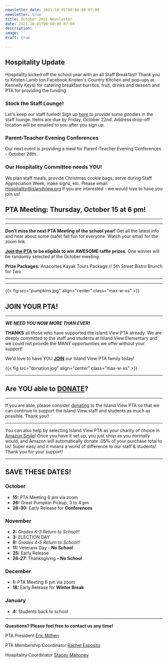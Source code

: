 ```yaml
---
newsletter_date: 2021-10-01T00:00:00-07:00
newsletter: true
title: October 2021 Newsletter
date: 2021-10-01T00:00:00-07:00
description: ''
image: ''
draft: true

---
```

## Hospitality Update

Hospitality kicked off the school year with an all Staff Breakfast! Thank you to Kristen Lamb (on Facebook Kristen's Country Kitchen and pop-ups at Kennelly Keys) for catering breakfast burritos, fruit, drinks and dessert and PTA for providing the funding. 

### Stock the Staff Lounge! 

Let's keep our staff fueled! Sign up [here](https://www.signupgenius.com/go/10C0D44AEAD2DA3F58-stock) to provide some goodies in the staff lounge. Items are due by Friday, October 22nd. Address drop-off location will be emailed to you after you sign up.

### Parent-Teacher Evening Conferences

Our next event is providing a meal for Parent-Teacher Evening Conferences - October 28th.

### Our Hospitality Committee needs YOU! 

We plan staff meals, provide Christmas cookie bags, serve during Staff Appreciation Week, make signs, etc. Please email [Hospitality@islandview.org](mailto:Hospitality@islandview.org) if you are interested - we would love to have you join us!

## PTA Meeting: Thursday, October 15 at 6 pm!

***

***

**Don't miss the next PTA Meeting of the school year!** Get all the latest info and hear about some (safe) fall fun for everyone.  Watch your email for the zoom link.

[**Join the PTA**](https://www.islandviewpta.org/membership) **to be eligible to win AWESOME raffle prizes**. One winner will be randomly selected at the October meeting.

**Prize Packages:** Anacortes Kayak Tours Package // 5th Street Bistro Brunch for Two

***

***

{{< fig src="pumpkins.jpg" align="center" class="max-w-xs" >}}

## JOIN YOUR PTA!

***

**_WE NEED YOU NOW MORE THAN EVER!_**

**THANKS** all those who have supported the Island View PTA already. We are deeply committed to the staff and students at Island View Elementary and we could not provide the MANY opportunities we offer without your support!

We'd love to have YOU [**JOIN**](https://www.islandviewpta.org/membership) our Island View PTA family today!

{{< fig src="donation.jpg" align="center" class="max-w-xs" >}}

***

## Are YOU able to [**DONATE**](https://www.islandviewpta.org/donate)?

***

If you are able, please consider [donating](https://www.islandviewpta.org/donate) to the Island View PTA so that we can continue to support the Island View staff and students as much as possible. Thank you!!

***

You can also help by selecting Island View PTA as your charity of choice in [Amazon Smile](https://smile.amazon.com "Amazon Smile")! Once you have it set up, you just shop as you normally would, and Amazon will automatically donate .05% of your purchase total to us! Super easy and it means a world of difference to our staff & students! Thank you for your support!

***

## SAVE THESE DATES!

### October

* **15:**  PTA Meeting 6 pm via zoom
* **26:**  Great Pumpkin Pickup, 3 to 4 pm
* **26-30:**  Early Release for **Conferences**

### November

* **2:**  _Grades K-3 Return to School!!_
* **3:**  ELECTION DAY
* **9:**  _Grades 4-5 Return to School!!_
* **11:**  Veterans Day - **No School**
* **25:**  Early Release
* **26-27:**  Thanksgiving **- No School**

### December

* **1:**  PTA Meeting 6 pm via zoom
* **18:**  Early Release for **Winter Break**

### January

* **4:**  Students back to school

***

**Questions? Please feel free to contact us any time!**

PTA President [Eric Mithen](president@islandviewpta.org)

PTA Membership Coordinator [Rachel Esposito](membership@islandviewpta.org)

Hospitality Coordinator [Stacey Mahoney](stacey.a.mahoney@gmail.com)